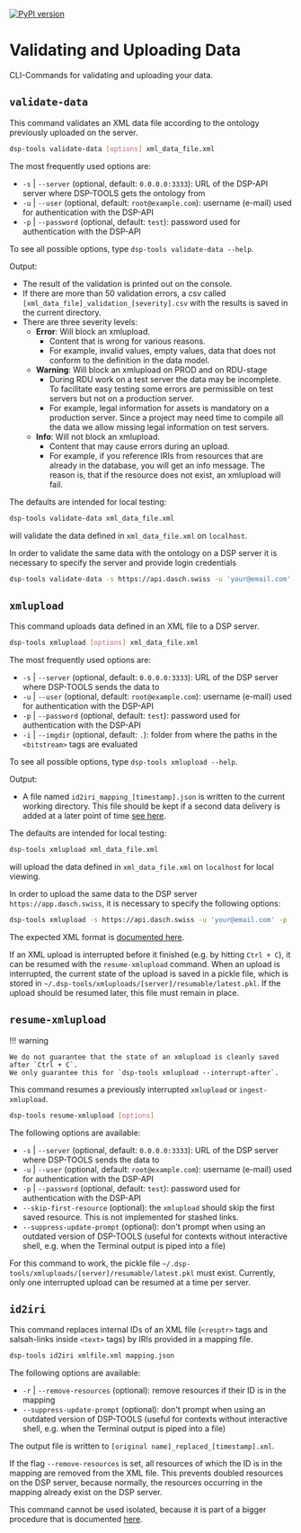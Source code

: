 [![PyPI version](https://badge.fury.io/py/dsp-tools.svg)](https://badge.fury.io/py/dsp-tools)


# Validating and Uploading Data

CLI-Commands for validating and uploading your data.

## `validate-data`

This command validates an XML data file according to the ontology previously uploaded on the server. 

```bash
dsp-tools validate-data [options] xml_data_file.xml
```

The most frequently used options are:

- `-s` | `--server` (optional, default: `0.0.0.0:3333`): URL of the DSP-API server where DSP-TOOLS gets the ontology from
- `-u` | `--user` (optional, default: `root@example.com`): username (e-mail) used for authentication with the DSP-API 
- `-p` | `--password` (optional, default: `test`): password used for authentication with the DSP-API

To see all possible options, type `dsp-tools validate-data --help`.


Output:

- The result of the validation is printed out on the console.
- If there are more than 50 validation errors, 
  a csv called `[xml_data_file]_validation_[severity].csv` with the results is saved in the current directory.
- There are three severity levels:
    - **Error**: Will block an xmlupload.
        - Content that is wrong for various reasons.
        - For example, invalid values, empty values, data that does not conform to the definition in the data model.
    - **Warning**: Will block an xmlupload on PROD and on RDU-stage
        - During RDU work on a test server the data may be incomplete. 
          To facilitate easy testing some errors are permissible on test servers but not on a production server. 
        - For example, legal information for assets is mandatory on a production server. 
          Since a project may need time to compile all the data we allow missing legal information on test servers.
    - **Info**: Will not block an xmlupload.
        - Content that may cause errors during an upload. 
        - For example, if you reference IRIs from resources that are already in the database,
          you will get an info message.
          The reason is, that if the resource does not exist, an xmlupload will fail.


The defaults are intended for local testing: 

```bash
dsp-tools validate-data xml_data_file.xml
```

will validate the data defined in `xml_data_file.xml` on `localhost`.

In order to validate the same data 
with the ontology on a DSP server it is necessary to specify the server and provide login credentials


```bash
dsp-tools validate-data -s https://api.dasch.swiss -u 'your@email.com' -p 'password' xml_data_file.xml
```


## `xmlupload`

This command uploads data defined in an XML file to a DSP server. 

```bash
dsp-tools xmlupload [options] xml_data_file.xml
```

The most frequently used options are:

- `-s` | `--server` (optional, default: `0.0.0.0:3333`): URL of the DSP server where DSP-TOOLS sends the data to
- `-u` | `--user` (optional, default: `root@example.com`): username (e-mail) used for authentication with the DSP-API 
- `-p` | `--password` (optional, default: `test`): password used for authentication with the DSP-API
- `-i` | `--imgdir` (optional, default: `.`): folder from where the paths in the `<bitstream>` tags are evaluated

To see all possible options, type `dsp-tools xmlupload --help`.

Output:

- A file named `id2iri_mapping_[timestamp].json` is written to the current working directory.
  This file should be kept if a second data delivery is added at a later point of time 
  [see here](../special-workflows/workflow-xmlupload.md).

The defaults are intended for local testing: 

```bash
dsp-tools xmlupload xml_data_file.xml
```

will upload the data defined in `xml_data_file.xml` on `localhost` for local viewing.

In order to upload the same data 
to the DSP server `https://app.dasch.swiss`,
it is necessary to specify the following options:

```bash
dsp-tools xmlupload -s https://api.dasch.swiss -u 'your@email.com' -p 'password' xml_data_file.xml
```

The expected XML format is [documented here](./xml-data-file.md).

If an XML upload is interrupted before it finished (e.g. by hitting `Ctrl + C`), 
it can be resumed with the `resume-xmlupload` command. 
When an upload is interrupted, 
the current state of the upload is saved in a pickle file, 
which is stored in `~/.dsp-tools/xmluploads/[server]/resumable/latest.pkl`. 
If the upload should be resumed later,
this file must remain in place.


## `resume-xmlupload`

!!! warning 

    We do not guarantee that the state of an xmlupload is cleanly saved after `Ctrl + C`.
    We only guarantee this for `dsp-tools xmlupload --interrupt-after`.

This command resumes a previously interrupted `xmlupload` or `ingest-xmlupload`.

```bash
dsp-tools resume-xmlupload [options]
```

The following options are available:

- `-s` | `--server` (optional, default: `0.0.0.0:3333`): URL of the DSP server where DSP-TOOLS sends the data to
- `-u` | `--user` (optional, default: `root@example.com`): username (e-mail) used for authentication with the DSP-API 
- `-p` | `--password` (optional, default: `test`): password used for authentication with the DSP-API
- `--skip-first-resource` (optional): the `xmlupload` should skip the first saved resource. 
  This is not implemented for stashed links.
- `--suppress-update-prompt` (optional): don't prompt when using an outdated version of DSP-TOOLS 
  (useful for contexts without interactive shell, e.g. when the Terminal output is piped into a file)

For this command to work,
the pickle file `~/.dsp-tools/xmluploads/[server]/resumable/latest.pkl` must exist. 
Currently, only one interrupted upload can be resumed at a time per server.


## `id2iri`

This command replaces internal IDs of an XML file
(`<resptr>` tags and salsah-links inside `<text>` tags)
by IRIs provided in a mapping file.

```bash
dsp-tools id2iri xmlfile.xml mapping.json
```

The following options are available:

- `-r` | `--remove-resources` (optional): remove resources if their ID is in the mapping 
- `--suppress-update-prompt` (optional): don't prompt when using an outdated version of DSP-TOOLS 
  (useful for contexts without interactive shell, e.g. when the Terminal output is piped into a file)

The output file is written to `[original name]_replaced_[timestamp].xml`.

If the flag `--remove-resources` is set,
all resources of which the ID is in the mapping are removed from the XML file.
This prevents doubled resources on the DSP server,
because normally, the resources occurring in the mapping already exist on the DSP server.

This command cannot be used isolated, 
because it is part of a bigger procedure 
that is documented [here](../special-workflows/workflow-xmlupload.md).
